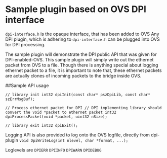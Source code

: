 # Sample plugin based on OVS DPI interface

`dpi-interface.h` is the opaque interface, that has been added to OVS
Any DPI plugin, which is adhering to `dpi-interface.h` can be plugged into OVS for DPI processing.

The sample plugin will demonstrate the DPI public API that was given for DPI-enabled-OVS.
This sample plugin will simply write out the ethernet packet from OVS to a file. Though there is anything special about logging ethernet packet to a file, it is important to note that, these ethernet packets are actually clones of incoming packets to the bridge inside OVS.

##Sample API usage

`// library init
int32 dpiInit(const char* pszDpiLib, const char* szErrMsgBuf);
`

`// Process ethernet packet for DPI
// DPI implementing library should convert the void *packet to ethernet packet
int32 dpiProcessPacket(void *packet, uint32 nSize);
`

`// library exit
int32 dpiExit();
`

Logging API is also provided to log onto the OVS logfile, directly from dpi-plugin
`void DpiWriteLog(int nlevel, char *format, ...);`

Loglevels are `DPIERR` `DPIINFO` `DPIWARN` `DPIDEBUG`

